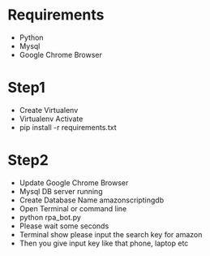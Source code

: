 # Requirements

- Python
- Mysql
- Google Chrome Browser

# Step1

- Create Virtualenv
- Virtualenv Activate
- pip install -r requirements.txt

# Step2

- Update Google Chrome Browser
- Mysql DB server running
- Create Database Name amazonscriptingdb
- Open Terminal or command line
- python rpa_bot.py
- Please wait some seconds
- Terminal show please input the search key for amazon
- Then you give input key like that phone, laptop etc
